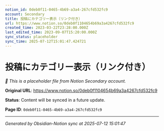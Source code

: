 ```yaml
---
notion_id: 0deb0f11-0465-4b69-a3a4-267cfd532fc9
account: Secondary
title: 投稿にカテゴリー表示（リンク付き）
url: https://www.notion.so/0deb0f1104654b69a3a4267cfd532fc9
created_time: 2023-03-22T23:28:00.000Z
last_edited_time: 2023-09-07T15:20:00.000Z
sync_status: placeholder
sync_time: 2025-07-12T15:01:47.424721
---
```


# 投稿にカテゴリー表示（リンク付き）

*🔄 This is a placeholder file from Notion Secondary account.*

**Original URL**: https://www.notion.so/0deb0f1104654b69a3a4267cfd532fc9

**Status**: Content will be synced in a future update.

**Page ID**: `0deb0f11-0465-4b69-a3a4-267cfd532fc9`

---

*Generated by Obsidian-Notion sync at 2025-07-12 15:01:47*
